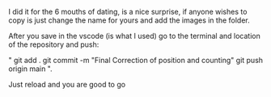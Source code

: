 I did it for the 6 mouths of dating, is a nice surprise, if anyone wishes to copy is just change the name for yours and add the images in the folder.

After you save in the vscode (is what I used) go to the terminal and location of the repository and push:

"
git add .
git commit -m "Final Correction of position and counting"
git push origin main
".

Just reload and you are good to go
